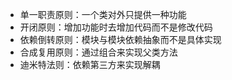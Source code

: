 - 单一职责原则：一个类对外只提供一种功能
- 开闭原则：增加功能时去增加代码而不是修改代码
- 依赖倒转原则：模块与模块依赖抽象而不是具体实现
- 合成复用原则：通过组合来实现父类方法
- 迪米特法则：依赖第三方来实现解耦